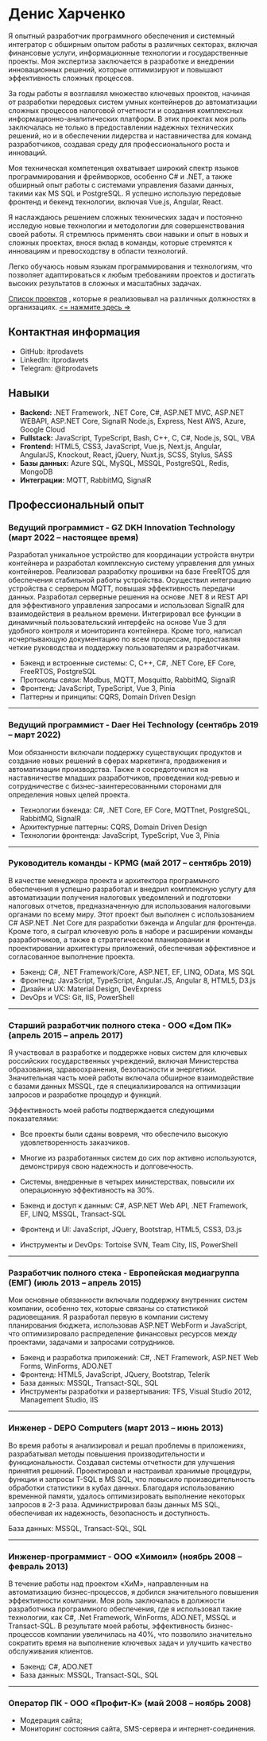 # Денис Харченко

Я опытный разработчик программного обеспечения и системный интегратор с обширным опытом работы в различных секторах, включая финансовые услуги, информационные технологии и государственные проекты. Моя экспертиза заключается в разработке и внедрении инновационных решений, которые оптимизируют и повышают эффективность сложных процессов.

За годы работы я возглавлял множество ключевых проектов, начиная от разработки передовых систем умных контейнеров до автоматизации сложных процессов налоговой отчетности и создания комплексных информационно-аналитических платформ. В этих проектах моя роль заключалась не только в предоставлении надежных технических решений, но и в обеспечении лидерства и наставничества для команд разработчиков, создавая среду для профессионального роста и инноваций.

Моя техническая компетенция охватывает широкий спектр языков программирования и фреймворков, особенно C# и .NET, а также обширный опыт работы с системами управления базами данных, такими как MS SQL и PostgreSQL. Я успешно использую передовые фронтенд и бекенд технологии, включая Vue.js, Angular, React.

Я наслаждаюсь решением сложных технических задач и постоянно исследую новые технологии и методологии для совершенствования своей работы. Я стремлюсь применять свои навыки и опыт в новых и сложных проектах, внося вклад в команды, которые стремятся к инновациям и превосходству в области технологий.

Легко обучаюсь новым языкам программирования и технологиям, что позволяет адаптироваться к любым требованиям проектов и достигать высоких результатов в сложных и масштабных задачах.

[Список проектов](/projects.en.md) , которые я реализовывал на различных должностях в организациях. [<= нажмите здесь =>](/projects.en.md)

##  Контактная информация
- GitHub: itprodavets
- LinkedIn: itprodavets
- Telegram: @itprodavets

## Навыки
- **Backend:**
.NET Framework, .NET Core, C#, ASP.NET MVC, ASP.NET WEBAPI, ASP.NET Core, SignalR
Node.js, Express, Nest
AWS, Azure, Google Cloud
- **Fullstack:**
JavaScript, TypeScript, Bash, C++, C, C#, Node.js, SQL, VBA
- **Frontend:**
HTML5, CSS3, JavaScript, Vue.js, Next.js, Angular, AngularJS, Knockout, React, jQuery, Nuxt.js, SCSS, Stylus, SASS
- **Базы данных:**
Azure SQL, MySQL, MSSQL, PostgreSQL, Redis, MongoDB
- **Интеграции:**
MQTT, RabbitMQ, SignalR

## Профессиональный опыт
### Ведущий программист - GZ DKH Innovation Technology (март 2022 – настоящее время)
Разработал уникальное устройство для координации устройств внутри контейнера и разработал комплексную систему управления для умных контейнеров. Реализовал разработку прошивки на базе FreeRTOS для обеспечения стабильной работы устройства. Осуществил интеграцию устройства с сервером MQTT, повышая эффективность передачи данных. Разработал серверные решения на основе .NET 8 и REST API для эффективного управления запросами и использовал SignalR для взаимодействия в реальном времени. Интегрировал все функции в динамичный пользовательский интерфейс на основе Vue 3 для удобного контроля и мониторинга контейнера. Кроме того, написал исчерпывающую документацию по всем процессам, предоставляя четкие руководства и поддержку пользователям и разработчикам.

- Бэкенд и встроенные системы: C, C++, C#, .NET Core, EF Core, FreeRTOS, PostgreSQL
- Протоколы связи: Modbus, MQTT, Mosquitto, RabbitMQ, SignalR
- Фронтенд: JavaScript, TypeScript, Vue 3, Pinia
- Паттерны и принципы: CQRS, Domain Driven Design

---

### Ведущий программист - Daer Hei Technology (сентябрь 2019 – март 2022)
Мои обязанности включали поддержку существующих продуктов и создание новых решений в сферах маркетинга, продвижения и автоматизации производства. Также я сосредоточился на наставничестве младших разработчиков, проведении код-ревью и сотрудничестве с бизнес-заинтересованными сторонами для определения новых целей проекта.

- Технологии бэкенда: C#, .NET Core, EF Core, MQTTnet, PostgreSQL, RabbitMQ, SignalR
- Архитектурные паттерны: CQRS, Domain Driven Design
- Технологии фронтенда: JavaScript, TypeScript, Vue 3, Pinia

---

### Руководитель команды - KPMG (май 2017 – сентябрь 2019)
В качестве менеджера проекта и архитектора программного обеспечения я успешно разработал и внедрил комплексную услугу для автоматизации получения налоговых уведомлений и подготовки налоговых отчетов, предназначенную для использования налоговыми органами по всему миру. Этот проект был выполнен с использованием C# ASP.NET .Net Core для разработки бэкенда и Angular для фронтенда. Кроме того, я сыграл ключевую роль в наборе и расширении команды разработчиков, а также в стратегическом планировании и проектировании архитектуры приложений, обеспечивая эффективное и согласованное выполнение проекта.

- Бэкенд: C#, .NET Framework/Core, ASP.NET, EF, LINQ, OData, MS SQL
- Фронтенд: JavaScript, TypeScript, Angular.JS, Angular 8, HTML5, D3.js
- Дизайн и UX: Material Design, DevExpress
- DevOps и VCS: Git, IIS, PowerShell

---

### Старший разработчик полного стека - ООО «Дом ПК» (апрель 2015 – апрель 2017)

Я участвовал в разработке и поддержке новых систем для ключевых российских государственных учреждений, включая Министерства образования, здравоохранения, безопасности и энергетики. Значительная часть моей работы включала обширное взаимодействие с базами данных MSSQL, где я специализировался на оптимизации запросов и разработке процедур и функций.

Эффективность моей работы подтверждается следующими показателями:

- Все проекты были сданы вовремя, что обеспечило высокую удовлетворенность заказчиков.
- Многие из разработанных систем до сих пор активно используются, демонстрируя свою надежность и долговечность.
- Системы, внедренные в четырех министерствах, повысили их операционную эффективность на 30%.

- Бэкенд и доступ к данным: C#, ASP.NET Web API, .NET Framework, EF, LINQ, MSSQL, Transact-SQL
- Фронтенд и UI: JavaScript, JQuery, Bootstrap, HTML5, CSS3, D3.js
- Инструменты и DevOps: Tortoise SVN, Team City, IIS, PowerShell

---

### Разработчик полного стека - Европейская медиагруппа (ЕМГ) (июль 2013 – апрель 2015)

Мои основные обязанности включали поддержку внутренних систем компании, особенно тех, которые связаны со статистикой радиовещания. Я разработал первую в компании систему планирования бюджета, использовав ASP.NET WebForm и JavaScript, что оптимизировало распределение финансовых ресурсов между проектами, задачами и запросами сотрудников.

- Бэкенд и разработка приложений: C#, .NET Framework, ASP.NET Web Forms, WinForms, ADO.NET
- Фронтенд: HTML5, JavaScript, JQuery, Bootstrap, Telerik
- База данных: MSSQL, Transact-SQL, SQL
- Инструменты разработки и развертывания: TFS, Visual Studio 2012, Management Studio, IIS

---

### Инженер - DEPO Computers (март 2013 – июнь 2013)

Во время работы я анализировал и решал проблемы в приложениях, разрабатывал методы повышения производительности и функциональности. Создавал системы отчетности для улучшения принятия решений. Проектировал и настраивал хранимые процедуры, функции и запросы T-SQL в MS SQL, что повысило производительность обработки статистики в кубах данных. Благодаря использованию временной памяти, удалось оптимизировать выполнение некоторых запросов в 2-3 раза. Администрировал базы данных MS SQL, обеспечивая их надежность, безопасность и доступность.

База данных: MSSQL, Transact-SQL, SQL

---

### Инженер-программист - ООО «Химоил» (ноябрь 2008 – февраль 2013)

В течение работы над проектом «ХиМ», направленным на автоматизацию бизнес-процессов, я добился значительного повышения эффективности компании. Моя роль заключалась в должности разработчика программного обеспечения, где я использовал такие технологии, как C#, .Net Framework, WinForms, ADO.NET, MSSQL и Transact-SQL. В результате моей работы, эффективность бизнес-процессов компании увеличилась на 40%, что позволило значительно сократить время на выполнение ключевых задач и улучшить качество обслуживания клиентов.

- Бэкенд: C#, ADO.NET
- База данных: MSSQL, Transact-SQL, SQL

---

### Оператор ПК - ООО «Профит-К» (май 2008 – ноябрь 2008)
- Модерация сайта;
- Мониторинг состояния сайта, SMS-сервера и интернет-соединения.
